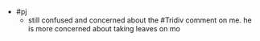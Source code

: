 - #pj
	- still confused and concerned about the #Tridiv comment on me. he is more concerned about taking leaves on mo